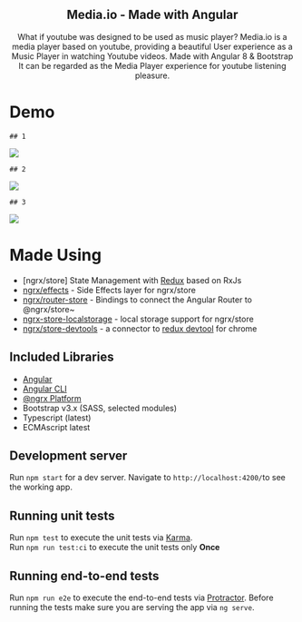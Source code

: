 <h2 align=center> Media.io - Made with Angular </h2>
<p align="center">
</p>

<p align="center">
What if youtube was designed to be used as music player?
Media.io is a media player based on youtube, providing a beautiful User experience as a Music Player in watching Youtube videos. Made with Angular 8 & Bootstrap
It can be regarded as the Media Player experience for youtube listening pleasure.
</p>

# Demo

    ## 1

![](gif/Demo1.gif)

    ## 2

![](gif/Demo2.gif)

    ## 3

![](gif/Demo3.gif)

# Made Using

- [ngrx/store] State Management with [Redux](https://github.com/reactjs/redux) based on RxJs
- [ngrx/effects](https://github.com/ngrx/platform/blob/master/docs/effects/README.md) - Side Effects layer for ngrx/store
- [ngrx/router-store](https://github.com/ngrx/platform/blob/master/docs/router-store/README.md) - Bindings to connect the Angular Router to @ngrx/store~
- [ngrx-store-localstorage](https://github.com/btroncone/ngrx-store-localstorage) - local storage support for ngrx/store
- [ngrx/store-devtools](https://github.com/ngrx/platform/blob/master/docs/store-devtools/README.md) - a connector to [redux devtool](https://chrome.google.com/webstore/detail/redux-devtools/lmhkpmbekcpmknklioeibfkpmmfibljd?hl=en-US) for chrome

## Included Libraries

- [Angular](http://angular.io)
- [Angular CLI](https://cli.angular.io/)
- [@ngrx Platform](https://github.com/ngrx/platform)
- Bootstrap v3.x (SASS, selected modules)
- Typescript (latest)
- ECMAscript latest

## Development server

Run `npm start` for a dev server. Navigate to `http://localhost:4200/`to see the working app.

## Running unit tests

Run `npm test` to execute the unit tests via [Karma](https://karma-runner.github.io).  
Run `npm run test:ci` to execute the unit tests only **Once**

## Running end-to-end tests

Run `npm run e2e` to execute the end-to-end tests via [Protractor](http://www.protractortest.org/).
Before running the tests make sure you are serving the app via `ng serve`.
